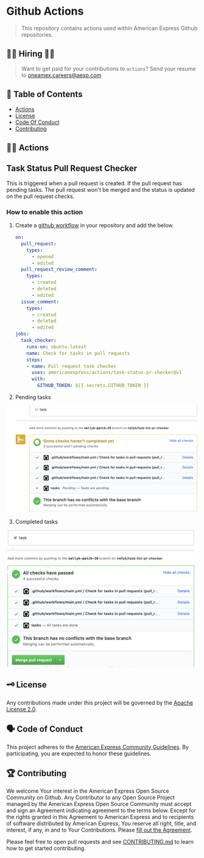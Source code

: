 # Github Actions

> This repository contains actions used within American Express Github repositories.

## 👩‍💻 Hiring 👨‍💻

> Want to get paid for your contributions to `actions`?
> Send your resume to oneamex.careers@aexp.com

## 📖 Table of Contents

* [Actions](#-actions)
* [License](#%EF%B8%8F-license)
* [Code Of Conduct](#%EF%B8%8F-code-of-conduct)
* [Contributing](#-contributing)

## 👩‍🏭 Actions

## Task Status Pull Request Checker

This is triggered when a pull request is created. If the pull request has pending tasks. The pull request won't be merged and the status is updated on the pull request checks.

### How to enable this action

1. Create a [github workflow](https://help.github.com/en/actions/configuring-and-managing-workflows/configuring-a-workflow) in your repository and add the below.

    ```yaml
    on:
      pull_request:
        types: 
          - opened
          - edited
      pull_request_review_comment:
        types: 
          - created
          - deleted
          - edited
      issue_comment:
        types: 
          - created
          - deleted
          - edited
    jobs:
      task_checker:
        runs-on: ubuntu-latest
        name: Check for tasks in pull requests
        steps:
        - name: Pull request task checker
          uses: americanexpress/actions/task-status-pr-checker@v1
          with:
            GITHUB_TOKEN: ${{ secrets.GITHUB_TOKEN }}
    ```

2. Pending tasks

![Pending task](./task-status-pr-checker/images/pending-task.png)

3. Completed tasks

![Completed tasks](./task-status-pr-checker/images/complete-task.png)


## 🗝️ License

Any contributions made under this project will be governed by the [Apache License
2.0](./LICENSE).

## 🗣️ Code of Conduct

This project adheres to the [American Express Community Guidelines](./CODE_OF_CONDUCT.md).
By participating, you are expected to honor these guidelines.

## 🏆 Contributing

We welcome Your interest in the American Express Open Source Community on Github.
Any Contributor to any Open Source Project managed by the American Express Open
Source Community must accept and sign an Agreement indicating agreement to the
terms below. Except for the rights granted in this Agreement to American Express
and to recipients of software distributed by American Express, You reserve all
right, title, and interest, if any, in and to Your Contributions. Please [fill
out the Agreement](https://cla-assistant.io/americanexpress/).

Please feel free to open pull requests and see [CONTRIBUTING.md](./CONTRIBUTING.md) to learn how to get started contributing.
